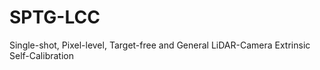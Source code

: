 # SPTG-LCC
Single-shot, Pixel-level, Target-free and General LiDAR-Camera Extrinsic Self-Calibration
